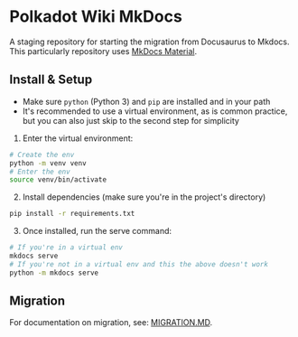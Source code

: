 # Polkadot Wiki MkDocs

A staging repository for starting the migration from Docusaurus to Mkdocs. This particularly repository uses [MkDocs Material](https://squidfunk.github.io/mkdocs-material/).

## Install & Setup

- Make sure `python` (Python 3) and `pip` are installed and in your path
- It's recommended to use a virtual environment, as is common practice, but you can also just skip to the second step for simplicity

1. Enter the virtual environment:
```sh
# Create the env
python -m venv venv
# Enter the env
source venv/bin/activate
```

2. Install dependencies (make sure you're in the project's directory)
```sh
pip install -r requirements.txt
```

3. Once installed, run the serve command:
```sh
# If you're in a virtual env
mkdocs serve
# If you're not in a virtual env and this the above doesn't work
python -m mkdocs serve
```

## Migration

For documentation on migration, see: [MIGRATION.MD](./MIGRATION.MD).